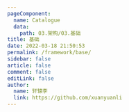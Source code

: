 ```yaml
---
pageComponent: 
  name: Catalogue
  data: 
    path: 03.架构/03.基础
title: 基础
date: 2022-03-18 21:50:53
permalink: /framework/base/
sidebar: false
article: false
comment: false
editLink: false
author: 
  name: 轩辕李
  link: https://github.com/xuanyuanli
---
```

